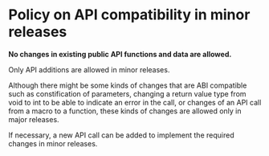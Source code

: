 Policy on API compatibility in minor releases
=============================================

**No changes in existing public API functions and data are allowed.**

Only API additions are allowed in minor releases.

Although there might be some kinds of changes that are ABI compatible such
as constification of parameters, changing a return value type from void
to int to be able to indicate an error in the call, or changes of an API
call from a macro to a function, these kinds of changes are allowed only in
major releases.

If necessary, a new API call can be added to implement the required changes in
minor releases.
